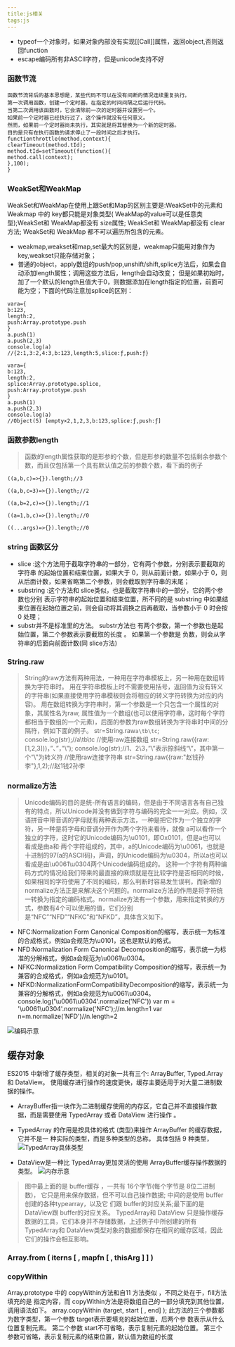 ```yaml
---
title:js相关
tags:js
---
```

- typeof一个对象时，如果对象内部没有实现[[Call]]属性，返回object,否则返回function
- escape编码所有非ASCII字符，但是unicode支持不好

### 函数节流
```
函数节流背后的基本思想是，某些代码不可以在没有间断的情况连续重复执行。
第一次调用函数，创建一个定时器，在指定的时间间隔之后运行代码。
当第二次调用该函数时，它会清除前一次的定时器并设置另一个。
如果前一个定时器已经执行过了，这个操作就没有任何意义。
然而，如果前一个定时器尚未执行，其实就是将其替换为一个新的定时器。
目的是只有在执行函数的请求停止了一段时间之后才执行。
functionthrottle(method,context){
clearTimeout(method.tId);
method.tId=setTimeout(function(){
method.call(context);
},100);
}
```
###  WeakSet和WeakMap
WeakSet和WeakMap在使用上跟Set和Map的区别主要是:WeakSet中的元素和 Weakmap 中的 key都只能是对象类型( WeakMap的value可以是任意类型);WeakSet和 WeakMap都没有 size属性; WeakSet和 WeakMap都没有 clear方法; WeakSet和 WeakMap 都不可以遍历所包含的元素。
- weakmap,weakset和map,set最大的区别是，weakmap只能用对象作为key,weakset只能存储对象；
- 普通的object，apply数组的push/pop,unshift/shift,splice方法后，如果会自动添加length属性；调用这些方法后，length会自动改变；
但是如果初始时，加了一个默认的length且值大于0，则数据添加在length指定的位置，前面可能为空；下面的代码注意加splice的区别：
```
vara={
b:123,
length:2,
push:Array.prototype.push
}
a.push(1)
a.push(2,3)
console.log(a)
//{2:1,3:2,4:3,b:123,length:5,slice:ƒ,push:ƒ}

vara={
b:123,
length:2,
splice:Array.prototype.splice,
push:Array.prototype.push
}
a.push(1)
a.push(2,3)
console.log(a)
//Object(5) [empty×2,1,2,3,b:123,splice:ƒ,push:ƒ]

```
### 函数参数length
> 函数的length属性获取的是形参的个数，但是形参的数量不包括剩余参数个数，而且仅包括第一个具有默认值之前的参数个数，看下面的例子
```
((a,b,c)=>{}).length;//3

((a,b,c=3)=>{}).length;//2

((a,b=2,c)=>{}).length;//1

((a=1,b,c)=>{}).length;//0

((...args)=>{}).length;//0
```

### string 函数区分
 - slice :这个方法用于截取字符串的一部分，它有两个参数，分别表示要截取的字符串 的起始位置和结束位置，如果大于 0，则从前面计数，如果小于 0，则从后面计数，如果省略第二个参数，则会截取到字符串的末尾；
 - substring :这个方法和 slice类似，也是截取字符串中的一部分，它的两个参数也分别 表示字符串的起始位置和结束位置，所不同的是 substring 中如果结束位置在起始位置之前，则会自动将其调换之后再截取，当参数小于 0 时会按 0 处理；
 -  substr并不是标准里的方法。 substr方法也 有两个参数，第一个参数也是起始位置，第二个参数表示要截取的长度 。 如果第一个参数是 负数，则会从字符串的后面向前面计数(同 slice方法)

### String.raw
>String的raw方法有两种用法，一种用在字符串模板上，另一种用在数组转换为字符串时。
用在字符串模板上时不需要使用括号，返回值为没有转义的字符串(如果直接使用字符串模板则会将相应的转义字符转换为对应的内容)。
用在数组转换为字符串时，第一个参数是一个只包含一个属性的对象，其属性名为raw,
属性值为一个数组(也可以使用字符串，这时每个字符都相当于数组的一个元素)，后面的参数为raw数组转换为字符串时中间的分隔符，例如下面的例子。
str=String.raw`a\tb\tc`;
console.log(str);//a\tb\tc
//使用raw连接数组
str=String.raw({raw:[1,2,3]))，”、”，”\\”);
console.log(str);//1、2\3，”\\”表示捺斜线“\”，其中第一个“\”为转义符
//使用raw连接字符串
str=String.raw({raw:"赵钱孙李"},1,2);//赵1钱2孙李

### normalize方法
> Unicode编码的目的是统-所有语言的编码，但是由于不同语言各有自己独有的特点，所以Unicode并没有做到字符与编码的完全一一对应。例如，汉语拼音中带音调的字母就有两种表示方法，一种是把它作为一个独立的字符，另一种是将字母和音调分开作为两个字符来看待，就像
a可以看作一个独立的字符，这时它的Unicode编码为\u0101，即Ox0101，但是a也可以
看成是由a和·两个字符组成的，其中，a的Unicode编码为\u0061，也就是十进制的97(a的ASCII码)，声调，的Unicode编码为\u0304，所以a也可以看成是由\u0061\u0304两个Unicode编码组成的。
这种一个字符有两种编码方式的情况给我们带来的最直接的麻烦就是在比较字符是否相同的时候，如果相同的字符使用了不同的编码，那么判断时容易发生误判，而新增的normalize方法正是来解决这个问题的。normalize方法的作用是将字符统一转换为指定的编码格式。normalize方法有一个参数，用来指定转换的方式，参数有4个可以使用的值，它们分别是“NFC”“NFD”“NFKC”和“NFKD”，具体含义如下。
- NFC:Normalization Form Canonical Composition的缩写，表示统一为标准的合成格式，例如a会规范为\u0101，这也是默认的格式。
- NFD:Normalization Form Canonical Decomposition的缩写，表示统一为标准的分解格式，例如a会规范为\u0061\u0304。
- NFKC:Normalization Form Compatibility Composition的缩写，表示统一为兼容的合成格式，例如a会规范为\u0101。
- NFKD:NormalizationFormCompatibilityDecomposition的缩写，表示统一为兼容的分解格式，例如a会规范为\u0061\u0304。
console.log('\u0061\u0304'.normalize('NFC'))
var m = '\u0061\u0304'.normalize('NFC');//m.length=1
var n=m.normalize('NFD')//n.length=2

![编码示意](/assets/images/code2@2x.png)

## 缓存对象
ES2015 中新增了缓存类型，相关的对象一共有三个: ArrayBuffer, Typed.Array 和 DataView。 
使用缓存进行操作的速度更快，缓存主要适用于对大量二进制数据的操作。
- ArrayBuffer指一块作为二进制缓存使用的内存区，它自己并不直接操作数据，而是需要使用 TypedArray 或者 DataView 进行操作 。
- TypedArray 的作用是按具体的格式 (类型)来操作 ArrayBuffer 的缓存数据，它并不是一 种实际的类型，而是多种类型的总称，
具体包括 9 种类型，
![TypedArray具体类型](/assets/images/type@2x.png)

- DataView是一种比 TypedArray更加灵活的使用 ArrayBuffer缓存操作数据的类型。
![内存示意](/assets/images/af@2x.png)

> 图中最上面的是 buffer缓存 ，一共有 16个字节(每个字节是 8位二进制数)， 它只是用来保存数据，但不可以自己操作数据;
中间的是使用 buffer创建的各种typearray，以及它 们跟 buffer的对应关系;最下面的是 DataView跟 buffer的对应关系。 
TypedArray和 DataView 只是操作缓存数据的工具，它们本身并不存储数据，上述例子中所创建的所有 TypedArray和 DataView类型对象的数据都保存在相同的缓存区域，因此它们的操作会相互影响。
### Array.from ( iterns [ , mapfn [ , thisArg ] ] )
### copyWithin
 Array.prototype 中的 copyWithin方法和自11 方法类似 ，不同之处在于，fill方法填充的是 指定内容，而 copyWithin方法是将数组自己的一部分填充到其他位置，调用语法如下。
array.copyWithin (target, start [ , end] );
此方法的三个参数都为数字类型，第一个参数 target表示要填充的起始位置，后两个参 数表示从什么位置复制元素。 第二个参数 start不可省略，表示复制元素的起始位置。 第三个 参数可省略，表示复制元素的结束位置，默认值为数组的长度 